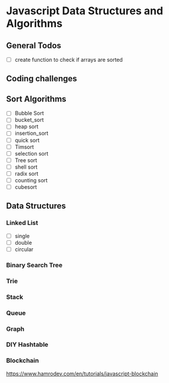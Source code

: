# Javascript Data Structures and Algorithms

## General Todos

- [ ] create function to check if arrays are sorted

## Coding challenges

## Sort Algorithms

- [ ] Bubble Sort
- [ ] bucket_sort
- [ ] heap sort
- [ ] insertion_sort
- [ ] quick sort
- [ ] Timsort
- [ ] selection sort
- [ ] Tree sort
- [ ] shell sort
- [ ] radix sort
- [ ] counting sort
- [ ] cubesort

## Data Structures

### Linked List

- [ ] single
- [ ] double
- [ ] circular

### Binary Search Tree

### Trie

### Stack

### Queue

### Graph

### DIY Hashtable

### Blockchain

https://www.hamrodev.com/en/tutorials/javascript-blockchain
